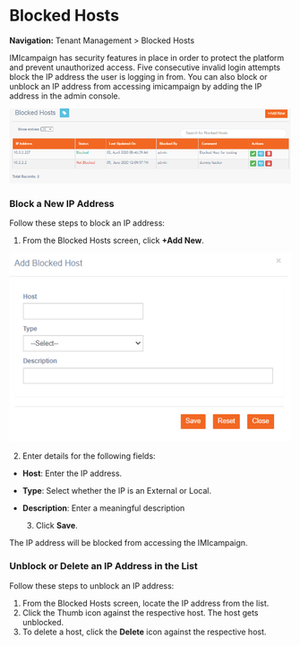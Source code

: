 # Blocked Hosts

**Navigation:** Tenant Management &gt; Blocked Hosts

IMIcampaign has security features in place in order to protect the platform and prevent unauthorized access. Five consecutive invalid login attempts block the IP address the user is logging in from. You can also block or unblock an IP address from accessing imicampaign by adding the IP address in the admin console.

![](../.gitbook/assets/44.png)

### Block a New IP Address

Follow these steps to block an IP address:

1. From the Blocked Hosts screen, click **+Add New**.

![](../.gitbook/assets/45.png)

  2. Enter details for the following fields:

* **Host**: Enter the IP address.
* **Type**: Select whether the IP is an External or Local.
* **Description**: Enter a meaningful description

  3. Click **Save**.

The IP address will be blocked from accessing the IMIcampaign.

### Unblock or Delete an IP Address in the List

Follow these steps to unblock an IP address:

1. From the Blocked Hosts screen, locate the IP address from the list.
2. Click the Thumb icon against the respective host. The host gets unblocked.
3. To delete a host, click the **Delete** icon against the respective host.

